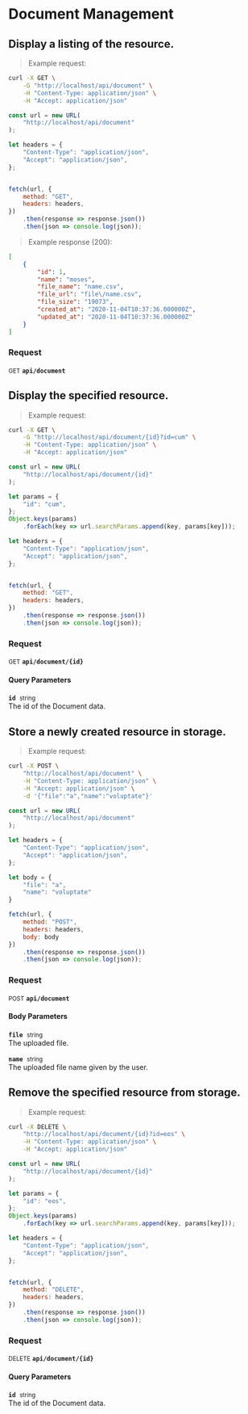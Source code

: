 # Document Management


## Display a listing of the resource.




> Example request:

```bash
curl -X GET \
    -G "http://localhost/api/document" \
    -H "Content-Type: application/json" \
    -H "Accept: application/json"
```

```javascript
const url = new URL(
    "http://localhost/api/document"
);

let headers = {
    "Content-Type": "application/json",
    "Accept": "application/json",
};


fetch(url, {
    method: "GET",
    headers: headers,
})
    .then(response => response.json())
    .then(json => console.log(json));
```


> Example response (200):

```json
[
    {
        "id": 1,
        "name": "moses",
        "file_name": "name.csv",
        "file_url": "file\/name.csv",
        "file_size": "19073",
        "created_at": "2020-11-04T10:37:36.000000Z",
        "updated_at": "2020-11-04T10:37:36.000000Z"
    }
]
```

### Request
<small class="badge badge-green">GET</small>
 **`api/document`**



## Display the specified resource.




> Example request:

```bash
curl -X GET \
    -G "http://localhost/api/document/{id}?id=cum" \
    -H "Content-Type: application/json" \
    -H "Accept: application/json"
```

```javascript
const url = new URL(
    "http://localhost/api/document/{id}"
);

let params = {
    "id": "cum",
};
Object.keys(params)
    .forEach(key => url.searchParams.append(key, params[key]));

let headers = {
    "Content-Type": "application/json",
    "Accept": "application/json",
};


fetch(url, {
    method: "GET",
    headers: headers,
})
    .then(response => response.json())
    .then(json => console.log(json));
```



### Request
<small class="badge badge-green">GET</small>
 **`api/document/{id}`**

<h4 class="fancy-heading-panel"><b>Query Parameters</b></h4>
<code><b>id</b></code>&nbsp; <small>string</small>     <br>
    The id of the Document data.



## Store a newly created resource in storage.




> Example request:

```bash
curl -X POST \
    "http://localhost/api/document" \
    -H "Content-Type: application/json" \
    -H "Accept: application/json" \
    -d '{"file":"a","name":"voluptate"}'

```

```javascript
const url = new URL(
    "http://localhost/api/document"
);

let headers = {
    "Content-Type": "application/json",
    "Accept": "application/json",
};

let body = {
    "file": "a",
    "name": "voluptate"
}

fetch(url, {
    method: "POST",
    headers: headers,
    body: body
})
    .then(response => response.json())
    .then(json => console.log(json));
```



### Request
<small class="badge badge-black">POST</small>
 **`api/document`**

<h4 class="fancy-heading-panel"><b>Body Parameters</b></h4>
<code><b>file</b></code>&nbsp; <small>string</small>     <br>
    The uploaded file.

<code><b>name</b></code>&nbsp; <small>string</small>     <br>
    The uploaded file name given by the user.



## Remove the specified resource from storage.




> Example request:

```bash
curl -X DELETE \
    "http://localhost/api/document/{id}?id=eos" \
    -H "Content-Type: application/json" \
    -H "Accept: application/json"
```

```javascript
const url = new URL(
    "http://localhost/api/document/{id}"
);

let params = {
    "id": "eos",
};
Object.keys(params)
    .forEach(key => url.searchParams.append(key, params[key]));

let headers = {
    "Content-Type": "application/json",
    "Accept": "application/json",
};


fetch(url, {
    method: "DELETE",
    headers: headers,
})
    .then(response => response.json())
    .then(json => console.log(json));
```



### Request
<small class="badge badge-red">DELETE</small>
 **`api/document/{id}`**

<h4 class="fancy-heading-panel"><b>Query Parameters</b></h4>
<code><b>id</b></code>&nbsp; <small>string</small>     <br>
    The id of the Document data.




